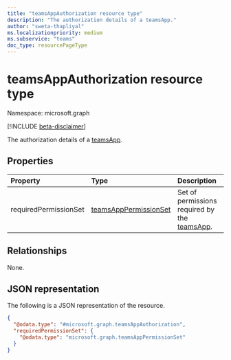 ```yaml
---
title: "teamsAppAuthorization resource type"
description: "The authorization details of a teamsApp."
author: "sweta-thapliyal"
ms.localizationpriority: medium
ms.subservice: "teams"
doc_type: resourcePageType
---
```


# teamsAppAuthorization resource type

Namespace: microsoft.graph

[!INCLUDE [beta-disclaimer](../../includes/beta-disclaimer.md)]

The authorization details of a [teamsApp](teamsapp.md).

## Properties
|Property|Type|Description|
|:---|:---|:---|
|requiredPermissionSet|[teamsAppPermissionSet](../resources/teamsapppermissionset.md)|Set of permissions required by the [teamsApp](teamsapp.md).|

## Relationships
None.

## JSON representation
The following is a JSON representation of the resource.
<!-- {
  "blockType": "resource",
  "@odata.type": "microsoft.graph.teamsAppAuthorization"
}
-->
``` json
{
  "@odata.type": "#microsoft.graph.teamsAppAuthorization",
  "requiredPermissionSet": {
    "@odata.type": "microsoft.graph.teamsAppPermissionSet"
  }
}
```

